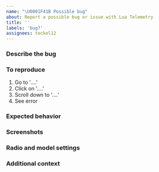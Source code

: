 ```yaml
---
name: "\U0001F41B Possible bug"
about: Report a possible bug or issue with Lua Telemetry
title: ''
labels: 'bug?'
assignees: teckel12
---
```


### Describe the bug
<!-- A clear and concise description of the bug and specify the transmitter model (ie: X9D, X7, Horus X10S), telemetry protocol (ie: FrSky S.Port, Crossfire), receiver model and any other important hardware details. -->

### To reproduce
<!-- Steps to reproduce the behavior, example: -->
1. Go to '....'
2. Click on '....'
3. Scroll down to '....'
4. See error

### Expected behavior
<!-- A clear and concise description of what you expected to happen. -->

### Screenshots
<!-- If applicable, add screenshots to help explain your problem. -->

### Radio and model settings
<!-- Below are the instructions for exporting radio and model settings that are needed to simulate (and hopefully reproduce) your problem:

1. Connect transmitter to computer using standard method (trim in, power, connect USB) see: https://youtu.be/GAETmZsKqwY?t=2m13s
2. From your transmitter's '\SCRIPTS\TELEMETRY\iNav\cfg' folder, copy the contents '*.dat' to your computer
3. Run OpenTX Companion
4. From 'Read/Write' menu, select 'Read Models and Settings From Radio'
5. Note the model number/name you're using when having the issue
6. From 'File' menu, select 'Save As...' and save radio models and settings to OTX file
7. ZIP the OTX file and the '*.dat' files and attach it to this issue
8. Make sure you specify the model number/name from your transmitter when having the issue
-->

### Additional context
<!-- Add any other context about the problem here. -->
